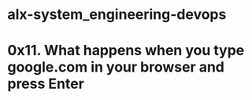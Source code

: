 # alx-system_engineering-devops


# 0x11. What happens when you type google.com in your browser and press Enter
